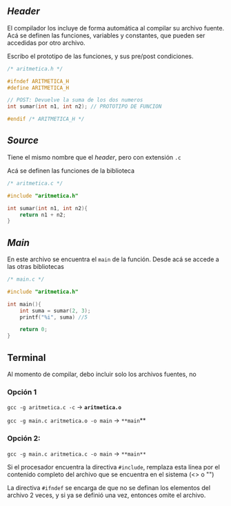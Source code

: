 ## *Header*

El compilador los incluye de forma automática al compilar su archivo fuente. Acá se definen las funciones, variables y constantes, que pueden ser accedidas por otro archivo.

Escribo el prototipo de las funciones, y sus pre/post condiciones.

```c
/* aritmetica.h */

#ifndef ARITMETICA_H
#define ARITMETICA_H

// POST: Devuelve la suma de los dos numeros
int sumar(int n1, int n2); // PROTOTIPO DE FUNCION

#endif /* ARITMETICA_H */
```

## *Source*

Tiene el mismo nombre que el *header*, pero con extensión `.c`

Acá se definen las funciones de la biblioteca

```c
/* aritmetica.c */

#include "aritmetica.h"

int sumar(int n1, int n2){
	return n1 + n2;
}
```

## *Main*

En este archivo se encuentra el `main` de la función. Desde acá se accede a las otras bibliotecas

```c
/* main.c */

#include "aritmetica.h"

int main(){
	int suma = sumar(2, 3);
	printf("%i", suma) //5	

	return 0;
}
```

## Terminal

Al momento de compilar, debo incluir solo los archivos fuentes, no 

### Opción 1

`gcc -g aritmetica.c -c` → **`aritmetica.o`**

`gcc -g main.c aritmetica.o -o main` → `**main`**

### Opción 2:

`gcc -g main.c aritmetica.c -o main` → `**main**`

Si el procesador encuentra la directiva `#include`, remplaza esta línea por el contenido completo del archivo que se encuentra en el sistema (<> o "")

La directiva `#ifndef` se encarga de que no se definan los elementos del archivo 2 veces, y si ya se definió una vez, entonces omite el archivo.
